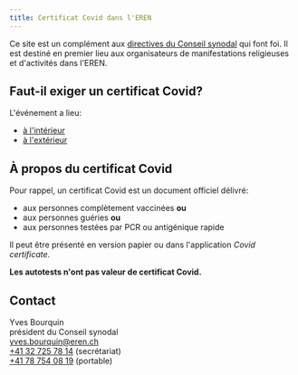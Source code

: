 ```yaml
---
title: Certificat Covid dans l'EREN
---
```


Ce site est un complément aux [directives du Conseil synodal](https://www.eren.ch/coronavirus/) qui font foi.
Il est destiné en premier lieu aux organisateurs de manifestations religieuses et d'activités dans l'EREN.

## Faut-il exiger un certificat Covid?

L'événement a lieu:

- [à l'intérieur](../interieur/)
- [à l'extérieur](../exterieur/)

## À propos du certificat Covid

Pour rappel, un certificat Covid est un document officiel délivré:

- aux personnes complètement vaccinées **ou**
- aux personnes guéries **ou**
- aux personnes testées par PCR ou antigénique rapide

Il peut être présenté en version papier ou dans l'application *Covid certificate*.

**Les autotests n'ont pas valeur de certificat Covid.**

## Contact

Yves Bourquin  
président du Conseil synodal  
[yves.bourquin@eren.ch](mailto:yves.bourquin@eren.ch)  
[+41 32 725 78 14](tel:+41327257814) (secrétariat)  
[+41 78 754 08 19](tel:+41787540819) (portable)  